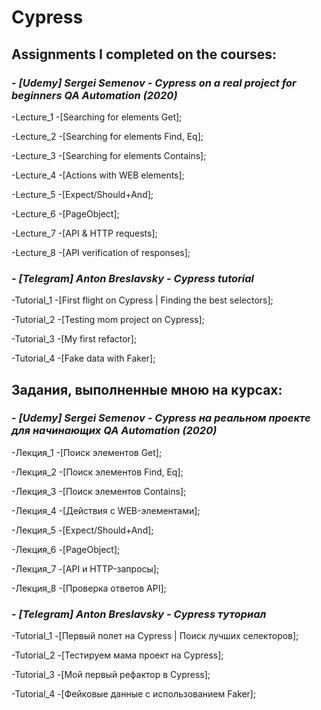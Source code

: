 # Cypress
## **Assignments I completed on the courses:** 
### - ***[Udemy] Sergei Semenov - Cypress on a real project for beginners QA Automation (2020)***

  -Lecture_1 -[Searching for elements Get];
  
  -Lecture_2 -[Searching for elements Find, Eq];
  
  -Lecture_3 -[Searching for elements Contains];
  
  -Lecture_4 -[Actions with WEB elements];
  
  -Lecture_5 -[Expect/Should+And];
  
  -Lecture_6 -[PageObject];
  
  -Lecture_7 -[API & HTTP requests];
  
  -Lecture_8 -[API verification of responses];
  
  
  
  
### - ***[Telegram] Anton Breslavsky - Cypress tutorial***  

  -Tutorial_1 -[First flight on Cypress | Finding the best selectors];
  
  -Tutorial_2 -[Testing mom project on Cypress];
  
  -Tutorial_3 -[My first refactor];
  
  -Tutorial_4 -[Fake data with Faker];
  

## **Задания, выполненные мною на курсах:**
### - ***[Udemy] Sergei Semenov - Cypress на реальном проекте для начинающих QA Automation (2020)***

  -Лекция_1 -[Поиск элементов Get];

  -Лекция_2 -[Поиск элементов Find, Eq];
  
  -Лекция_3 -[Поиск элементов Contains];
  
  -Лекция_4 -[Действия с WEB-элементами];
  
  -Лекция_5 -[Expect/Should+And];
  
  -Лекция_6 -[PageObject];
  
  -Лекция_7 -[API и HTTP-запросы];
  
  -Лекция_8 -[Проверка ответов API];
  
### - ***[Telegram] Anton Breslavsky - Cypress туториал***

  -Tutorial_1 -[Первый полет на Cypress | Поиск лучших селекторов];
  
  -Tutorial_2 -[Тестируем мама проект на Cypress];
  
  -Tutorial_3 -[Мой первый рефактор в Cypress];
  
  -Tutorial_4 -[Фейковые данные с использованием Faker];
